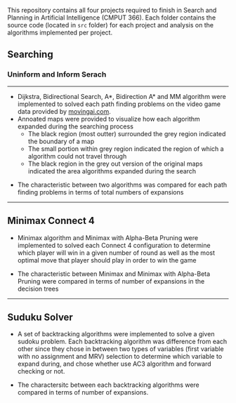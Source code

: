This repository contains all four projects required to finish in Search and Planning in Artificial Intelligence (CMPUT 366). Each folder contains the source code (located in `src` folder) for each project and analysis on the algorithms implemented per project.

## Searching

### Uninform and Inform Serach

---

- Dijkstra, Bidirectional Search, A*, Bidirection A* and MM algorithm were implemented to solved each path finding problems on the video game data provided by [movingai.com](movingai.com).
- Annoated maps were provided to visualize how each algorithm expanded during the searching process
  - The black region (most outter) surrounded the grey region indicated the boundary of a map
  - The small portion within grey region indicated the region of which a algorithm could not travel through
  - The black region in the grey out version of the original maps indicated the area algorithms expanded during the search

[](https://github.com/Dekr0/search-planning/blob/main/inform-search/src/mm/mm-16.png)

- The characteristic between two algorithms was compared for each path finding problems in terms of total numbers of expansions

---

## Minimax Connect 4

- Minimax algorithm and Minimax with Alpha-Beta Pruning were implemented to solved each Connect 4 configuration to determine which player will win in a given number of round as well as the most optimal move that player should play in order to win the game

- The characteristic between Minimax and Minimax with Alpha-Beta Pruning were compared in terms of number of expansions in the decision trees

---

## Suduku Solver

- A set of backtracking algorithms were implemented to solve a given sudoku problem. Each backtracking algorithm was difference from each other since they chose in between two types of variables (first variable with no assignment and MRV) selection to determine which variable to expand during, and chose whether use AC3 algorithm and forward checking or not.

- The charactersitc between each backtracking algorithms were compared in terms of number of expansions.
